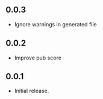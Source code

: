 ## 0.0.3
* Ignore warnings in generated file

## 0.0.2
* Improve pub score

## 0.0.1

* Initial release.
